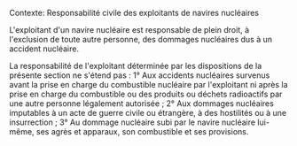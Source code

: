 Contexte: Responsabilité civile des exploitants de navires nucléaires

L'exploitant d'un navire nucléaire est responsable de plein droit, à l'exclusion de toute autre personne, des dommages nucléaires dus à un accident nucléaire.

La responsabilité de l'exploitant déterminée par les dispositions de la présente section ne s'étend pas : 1° Aux accidents nucléaires survenus avant la prise en charge du combustible nucléaire par l'exploitant ni après la prise en charge du combustible ou des produits ou déchets radioactifs par une autre personne légalement autorisée ; 2° Aux dommages nucléaires imputables à un acte de guerre civile ou étrangère, à des hostilités ou à une insurrection ; 3° Au dommage nucléaire subi par le navire nucléaire lui-même, ses agrès et apparaux, son combustible et ses provisions.